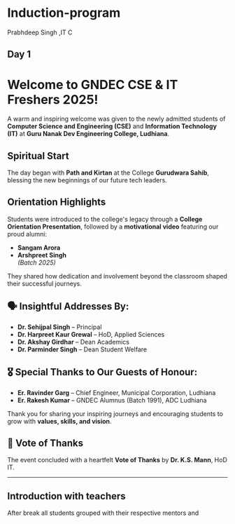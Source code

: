 # Induction-program
Prabhdeep Singh ,IT C
## Day 1
# Welcome to GNDEC CSE & IT Freshers 2025!

A warm and inspiring welcome was given to the newly admitted students of **Computer Science and Engineering (CSE)** and **Information Technology (IT)** at **Guru Nanak Dev Engineering College, Ludhiana**.

## Spiritual Start
The day began with **Path and Kirtan** at the College **Gurudwara Sahib**, blessing the new beginnings of our future tech leaders.

## Orientation Highlights
Students were introduced to the college's legacy through a **College Orientation Presentation**, followed by a **motivational video** featuring our proud alumni:

- **Sangam Arora**  
- **Arshpreet Singh**  
*(Batch 2025)*

They shared how dedication and involvement beyond the classroom shaped their successful journeys.

## 🗣️ Insightful Addresses By:
- **Dr. Sehijpal Singh** – Principal  
- **Dr. Harpreet Kaur Grewal** – HoD, Applied Sciences  
- **Dr. Akshay Girdhar** – Dean Academics  
- **Dr. Parminder Singh** – Dean Student Welfare  

## 🎖️ Special Thanks to Our Guests of Honour:
- **Er. Ravinder Garg** – Chief Engineer, Municipal Corporation, Ludhiana  
- **Er. Rakesh Kumar** – GNDEC Alumnus (Batch 1991), ADC Ludhiana  

Thank you for sharing your inspiring journeys and encouraging students to grow with **values, skills, and vision**.

## 🙌 Vote of Thanks
The event concluded with a heartfelt **Vote of Thanks** by **Dr. K.S. Mann**, HoD IT.

---

## Introduction with teachers 
After break all students grouped with their respective mentors and 